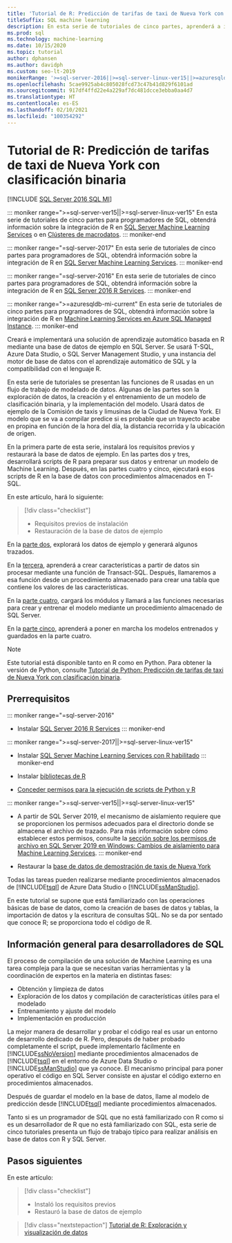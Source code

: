 ```yaml
---
title: 'Tutorial de R: Predicción de tarifas de taxi de Nueva York con clasificación binaria'
titleSuffix: SQL machine learning
description: En esta serie de tutoriales de cinco partes, aprenderá a insertar código de R en procedimientos almacenados de SQL Server y funciones de T-SQL con el aprendizaje automático de SQL para predecir tarifas de taxis de Nueva York mediante la clasificación binaria.
ms.prod: sql
ms.technology: machine-learning
ms.date: 10/15/2020
ms.topic: tutorial
author: dphansen
ms.author: davidph
ms.custom: seo-lt-2019
monikerRange: '>=sql-server-2016||>=sql-server-linux-ver15||>=azuresqldb-mi-current'
ms.openlocfilehash: 5cae9925ab4c805028fcd73c47b41d829f6101ad
ms.sourcegitcommit: 917df4ffd22e4a229af7dc481dcce3ebba0aa4d7
ms.translationtype: HT
ms.contentlocale: es-ES
ms.lasthandoff: 02/10/2021
ms.locfileid: "100354292"
---
```

# <a name="r-tutorial-predict-nyc-taxi-fares-with-binary-classification"></a>Tutorial de R: Predicción de tarifas de taxi de Nueva York con clasificación binaria
[!INCLUDE [SQL Server 2016 SQL MI](../../includes/applies-to-version/sqlserver2016-asdbmi.md)]

::: moniker range=">=sql-server-ver15||>=sql-server-linux-ver15"
En esta serie de tutoriales de cinco partes para programadores de SQL, obtendrá información sobre la integración de R en [SQL Server Machine Learning Services](../sql-server-machine-learning-services.md) o en [Clústeres de macrodatos](../../big-data-cluster/machine-learning-services.md).
::: moniker-end

::: moniker range="=sql-server-2017"
En esta serie de tutoriales de cinco partes para programadores de SQL, obtendrá información sobre la integración de R en [SQL Server Machine Learning Services](../sql-server-machine-learning-services.md).
::: moniker-end

::: moniker range="=sql-server-2016"
En esta serie de tutoriales de cinco partes para programadores de SQL, obtendrá información sobre la integración de R en [SQL Server 2016 R Services](../sql-server-machine-learning-services.md).
::: moniker-end

::: moniker range=">=azuresqldb-mi-current"
En esta serie de tutoriales de cinco partes para programadores de SQL, obtendrá información sobre la integración de R en [Machine Learning Services en Azure SQL Managed Instance](/azure/azure-sql/managed-instance/machine-learning-services-overview).
::: moniker-end

Creará e implementará una solución de aprendizaje automático basada en R mediante una base de datos de ejemplo en SQL Server. Se usará T-SQL, Azure Data Studio, o SQL Server Management Studio, y una instancia del motor de base de datos con el aprendizaje automático de SQL y la compatibilidad con el lenguaje R.

En esta serie de tutoriales se presentan las funciones de R usadas en un flujo de trabajo de modelado de datos. Algunas de las partes son la exploración de datos, la creación y el entrenamiento de un modelo de clasificación binaria, y la implementación del modelo. Usará datos de ejemplo de la Comisión de taxis y limusinas de la Ciudad de Nueva York. El modelo que se va a compilar predice si es probable que un trayecto acabe en propina en función de la hora del día, la distancia recorrida y la ubicación de origen.

En la primera parte de esta serie, instalará los requisitos previos y restaurará la base de datos de ejemplo. En las partes dos y tres, desarrollará scripts de R para preparar sus datos y entrenar un modelo de Machine Learning. Después, en las partes cuatro y cinco, ejecutará esos scripts de R en la base de datos con procedimientos almacenados en T-SQL.

En este artículo, hará lo siguiente:

> [!div class="checklist"]
> + Requisitos previos de instalación
> + Restauración de la base de datos de ejemplo

En la [parte dos](r-taxi-classification-explore-data.md), explorará los datos de ejemplo y generará algunos trazados.

En la [tercera](r-taxi-classification-create-features.md), aprenderá a crear características a partir de datos sin procesar mediante una función de Transact-SQL. Después, llamaremos a esa función desde un procedimiento almacenado para crear una tabla que contiene los valores de las características.

En la [parte cuatro](r-taxi-classification-train-model.md), cargará los módulos y llamará a las funciones necesarias para crear y entrenar el modelo mediante un procedimiento almacenado de SQL Server.

En la [parte cinco](r-taxi-classification-deploy-model.md), aprenderá a poner en marcha los modelos entrenados y guardados en la parte cuatro.

> [!NOTE]
> Este tutorial está disponible tanto en R como en Python. Para obtener la versión de Python, consulte [Tutorial de Python: Predicción de tarifas de taxi de Nueva York con clasificación binaria](r-taxi-classification-introduction.md).

## <a name="prerequisites"></a>Prerrequisitos

::: moniker range="=sql-server-2016"
+ Instalar [SQL Server 2016 R Services](../install/sql-r-services-windows-install.md#verify-installation)
::: moniker-end

::: moniker range=">=sql-server-2017||>=sql-server-linux-ver15"
+ Instalar [SQL Server Machine Learning Services con R habilitado](../install/sql-machine-learning-services-windows-install.md#verify-installation)
::: moniker-end

+ Instalar [bibliotecas de R](../package-management/r-package-information.md)

+ [Conceder permisos para la ejecución de scripts de Python y R](../security/user-permission.md)

::: moniker range=">=sql-server-ver15||>=sql-server-linux-ver15"
+ A partir de SQL Server 2019, el mecanismo de aislamiento requiere que se proporcionen los permisos adecuados para el directorio donde se almacena el archivo de trazado. Para más información sobre cómo establecer estos permisos, consulte la [sección sobre los permisos de archivo en SQL Server 2019 en Windows: Cambios de aislamiento para Machine Learning Services](../install/sql-server-machine-learning-services-2019.md#file-permissions).
::: moniker-end

+ Restaurar la [base de datos de demostración de taxis de Nueva York](demo-data-nyctaxi-in-sql.md)

Todas las tareas pueden realizarse mediante procedimientos almacenados de [!INCLUDE[tsql](../../includes/tsql-md.md)] de Azure Data Studio o [!INCLUDE[ssManStudio](../../includes/ssmanstudio-md.md)].

En este tutorial se supone que está familiarizado con las operaciones básicas de base de datos, como la creación de bases de datos y tablas, la importación de datos y la escritura de consultas SQL. No se da por sentado que conoce R; se proporciona todo el código de R.

## <a name="background-for-sql-developers"></a>Información general para desarrolladores de SQL

El proceso de compilación de una solución de Machine Learning es una tarea compleja para la que se necesitan varias herramientas y la coordinación de expertos en la materia en distintas fases:

+ Obtención y limpieza de datos
+ Exploración de los datos y compilación de características útiles para el modelado
+ Entrenamiento y ajuste del modelo
+ Implementación en producción

La mejor manera de desarrollar y probar el código real es usar un entorno de desarrollo dedicado de R. Pero, después de haber probado completamente el script, puede implementarlo fácilmente en [!INCLUDE[ssNoVersion](../../includes/ssnoversion-md.md)] mediante procedimientos almacenados de [!INCLUDE[tsql](../../includes/tsql-md.md)] en el entorno de Azure Data Studio o [!INCLUDE[ssManStudio](../../includes/ssmanstudio-md.md)] que ya conoce. El mecanismo principal para poner operativo el código en SQL Server consiste en ajustar el código externo en procedimientos almacenados.

Después de guardar el modelo en la base de datos, llame al modelo de predicción desde [!INCLUDE[tsql](../../includes/tsql-md.md)] mediante procedimientos almacenados.

Tanto si es un programador de SQL que no está familiarizado con R como si es un desarrollador de R que no está familiarizado con SQL, esta serie de cinco tutoriales presenta un flujo de trabajo típico para realizar análisis en base de datos con R y SQL Server.

## <a name="next-steps"></a>Pasos siguientes

En este artículo:

> [!div class="checklist"]
> + Instaló los requisitos previos
> + Restauró la base de datos de ejemplo

> [!div class="nextstepaction"]
> [Tutorial de R: Exploración y visualización de datos](r-taxi-classification-explore-data.md)